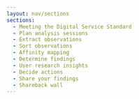 ```yaml
---
layout: nav/sections
sections:
  - Meeting the Digital Service Standard
  - Plan analysis sessions
  - Extract observations
  - Sort observations
  - Affinity mapping
  - Determine findings
  - User research insights
  - Decide actions
  - Share your findings
  - Shareback wall
---
```

